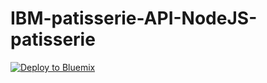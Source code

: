 # IBM-patisserie-API-NodeJS-patisserie

[![Deploy to Bluemix](https://bluemix.net/deploy/button.png)](https://bluemix.net/deploy?repository=https://github.com/cherryclass/IBM-patisserie-API-NodeJS-patisserie&branch=master)

